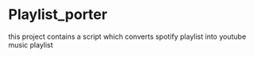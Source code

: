 # Playlist_porter
this project contains a script which converts spotify playlist into youtube music playlist
